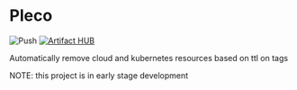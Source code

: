 # Pleco
![Push](https://github.com/Qovery/pleco/workflows/Push/badge.svg)
[![Artifact HUB](https://img.shields.io/endpoint?url=https://artifacthub.io/badge/repository/pleco)](https://artifacthub.io/packages/search?repo=pleco)

Automatically remove cloud and kubernetes resources based on ttl on tags

NOTE: this project is in early stage development
